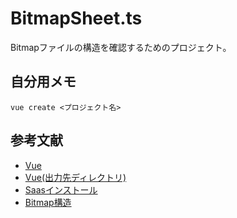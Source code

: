 # BitmapSheet.ts

Bitmapファイルの構造を確認するためのプロジェクト。  

## 自分用メモ

```shell
vue create <プロジェクト名>
```

## 参考文献

- [Vue](https://qiita.com/567000/items/dde495d6a8ad1c25fa43)
- [Vue(出力先ディレクトリ)](https://unching-star.hatenablog.jp/entry/2019/06/08/022441)
- [Saasインストール](https://blog.orz.at/2021/07/02/vuejs-sass/)
- [Bitmap構造](https://algorithm.joho.info/image-processing/bmp-file-data-header/)
